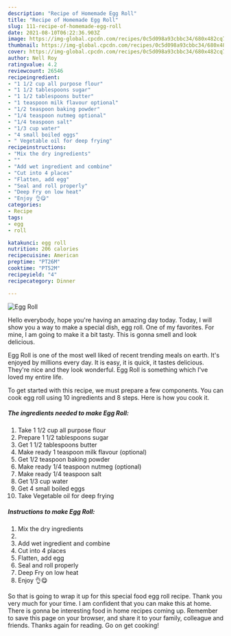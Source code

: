 ```yaml
---
description: "Recipe of Homemade Egg Roll"
title: "Recipe of Homemade Egg Roll"
slug: 111-recipe-of-homemade-egg-roll
date: 2021-08-10T06:22:36.903Z
image: https://img-global.cpcdn.com/recipes/0c5d098a93cbbc34/680x482cq70/egg-roll-recipe-main-photo.jpg
thumbnail: https://img-global.cpcdn.com/recipes/0c5d098a93cbbc34/680x482cq70/egg-roll-recipe-main-photo.jpg
cover: https://img-global.cpcdn.com/recipes/0c5d098a93cbbc34/680x482cq70/egg-roll-recipe-main-photo.jpg
author: Nell Roy
ratingvalue: 4.2
reviewcount: 26546
recipeingredient:
- "1 1/2 cup all purpose flour"
- "1 1/2 tablespoons sugar"
- "1 1/2 tablespoons butter"
- "1 teaspoon milk flavour optional"
- "1/2 teaspoon baking powder"
- "1/4 teaspoon nutmeg optional"
- "1/4 teaspoon salt"
- "1/3 cup water"
- "4 small boiled eggs"
- " Vegetable oil for deep frying"
recipeinstructions:
- "Mix the dry ingredients"
- ""
- "Add wet ingredient and combine"
- "Cut into 4 places"
- "Flatten, add egg"
- "Seal and roll properly"
- "Deep Fry on low heat"
- "Enjoy 👌😋"
categories:
- Recipe
tags:
- egg
- roll

katakunci: egg roll 
nutrition: 206 calories
recipecuisine: American
preptime: "PT26M"
cooktime: "PT52M"
recipeyield: "4"
recipecategory: Dinner

---
```



![Egg Roll](https://img-global.cpcdn.com/recipes/0c5d098a93cbbc34/680x482cq70/egg-roll-recipe-main-photo.jpg)

Hello everybody, hope you're having an amazing day today. Today, I will show you a way to make a special dish, egg roll. One of my favorites. For mine, I am going to make it a bit tasty. This is gonna smell and look delicious.

Egg Roll is one of the most well liked of recent trending meals on earth. It's enjoyed by millions every day. It is easy, it is quick, it tastes delicious. They're nice and they look wonderful. Egg Roll is something which I've loved my entire life.




To get started with this recipe, we must prepare a few components. You can cook egg roll using 10 ingredients and 8 steps. Here is how you cook it.

<!--inarticleads1-->

##### The ingredients needed to make Egg Roll:

1. Take 1 1/2 cup all purpose flour
1. Prepare 1 1/2 tablespoons sugar
1. Get 1 1/2 tablespoons butter
1. Make ready 1 teaspoon milk flavour (optional)
1. Get 1/2 teaspoon baking powder
1. Make ready 1/4 teaspoon nutmeg (optional)
1. Make ready 1/4 teaspoon salt
1. Get 1/3 cup water
1. Get 4 small boiled eggs
1. Take  Vegetable oil for deep frying




<!--inarticleads2-->

##### Instructions to make Egg Roll:

1. Mix the dry ingredients
1. 
1. Add wet ingredient and combine
1. Cut into 4 places
1. Flatten, add egg
1. Seal and roll properly
1. Deep Fry on low heat
1. Enjoy 👌😋




So that is going to wrap it up for this special food egg roll recipe. Thank you very much for your time. I am confident that you can make this at home. There is gonna be interesting food in home recipes coming up. Remember to save this page on your browser, and share it to your family, colleague and friends. Thanks again for reading. Go on get cooking!
